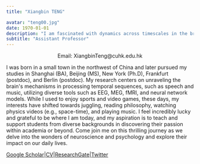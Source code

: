 ```yaml
---
title: "Xiangbin TENG"

avatar: "teng00.jpg"
date: 1970-01-01
description: "I am fascinated with dynamics across timescales in the brain and in the dynamic world..."
subtitle: "Assistant Professor"
---
```

<p align="center">
    Email: XiangbinTeng@cuhk.edu.hk
</p>

I was born in a small town in the northwest of China and later pursued my studies in Shanghai (BA), Beijing (MS), New York (Ph.D), Frankfurt (postdoc), and Berlin (postdoc). My research centers on unraveling the brain's mechanisms in processing temporal sequences, such as speech and music, utilizing diverse tools such as EEG, MEG, fMRI, and neural network models. While I used to enjoy sports and video games, these days, my interests have shifted towards juggling, reading philosophy, watching physics videos (e.g., space-time), and playing music. I feel incredibly lucky and grateful to be where I am today, and my aspiration is to teach and support students from diverse backgrounds in discovering their passion within academia or beyond. Come join me on this thrilling journey as we delve into the wonders of neuroscience and psychology and explore their impact on our daily lives.

 [Google Scholar](https://scholar.google.de/citations?user=Iocl3vsAAAAJ)|[CV](https://labsmrt.github.io/docs/Curriculum%20vitae%20-%20Xiangbin%20Teng.pdf)|[ResearchGate](https://www.researchgate.net/profile/Xiangbin-Teng)|[Twitter](https://twitter.com/TengXB)
